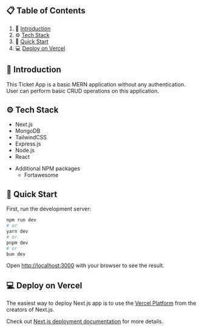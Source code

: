 ## 📋 <a name="table">Table of Contents</a>

1. 🤖 [Introduction](#introduction)
2. ⚙️ [Tech Stack](#tech-stack)
3. 🤸 [Quick Start](#quick-start)
4. 💻 [Deploy on Vercel](#deploy)

## <a name="introduction">🤖 Introduction</a>

This Ticket App is a basic MERN application without any authentication. User can perform basic CRUD operations on this application.

## <a name="tech-stack">⚙️ Tech Stack</a>

- Next.js
- MongoDB
- TailwindCSS
- Express.js
- Node.js
- React
* Additional NPM packages
    * Fortawesome


## <a name="quick-start">🤸 Quick Start</a>

First, run the development server:

```bash
npm run dev
# or
yarn dev
# or
pnpm dev
# or
bun dev
```

Open [http://localhost:3000](http://localhost:3000) with your browser to see the result.

## <a name="deploy">💻 Deploy on Vercel</a>

The easiest way to deploy Next.js app is to use the [Vercel Platform](https://vercel.com/new?utm_medium=default-template&filter=next.js&utm_source=create-next-app&utm_campaign=create-next-app-readme) from the creators of Next.js.

Check out [Next.js deployment documentation](https://nextjs.org/docs/deployment) for more details.
